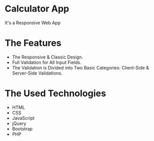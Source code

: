 # Calculator App
It's a Responsive Web App

# The Features
* The Responsive & Classic Design.
* Full Validation for All Input Fields.
* The Validation is Divided into Two Basic Categories: Client-Side & Server-Side Validations.

# The Used Technologies
* HTML
* CSS
* JavaScript
* jQuery
* Bootstrap
* PHP

